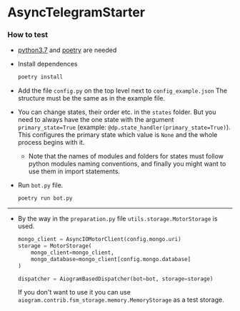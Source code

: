 # AsyncTelegramStarter


### How to test

- [python3.7](https://www.python.org/) and [poetry](https://github.com/python-poetry/poetry) are needed

- Install dependences
    ```bash
    poetry install
    ```

- Add the file `config.py` on the top level next to `config_example.json`
    The structure must be the same as in the example file.

- You can change states, their order etc. in the `states` folder. But you need to always have the one state with the argument `primary_state=True` (example: `@dp.state_handler(primary_state=True)`). This configures the primary state which value is `None` and the whole process begins with it.
    - Note that the names of modules and folders for states must follow python modules naming conventions, and finally you might want to use them in import statements.

- Run `bot.py` file.
    ```bash
    poetry run bot.py
    ```

- - -


- By the way in the `preparation.py` file `utils.storage.MotorStorage` is used.
    ```python
    mongo_client = AsyncIOMotorClient(config.mongo.uri)
    storage = MotorStorage(
        mongo_client=mongo_client,
        mongo_database=mongo_client[config.mongo.database]
    )

    dispatcher = AiogramBasedDispatcher(bot=bot, storage=storage)
    ```
    If you don't want to use it you can use `aiogram.contrib.fsm_storage.memory.MemoryStorage` as a test storage.
